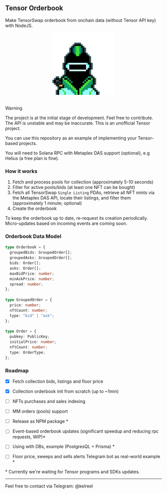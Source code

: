 ## Tensor Orderbook

Make TensorSwap orderbook from onchain data (without Tensor API key) with NodeJS.

<div align="center">
  <img width="200px" src="./docs/chart.gif" alt="chart">
</div>
<br />

> [!WARNING]
> The project is at the initial stage of development. Feel free to contribute. The API is unstable and may be inaccurate.
> This is an unofficial Tensor project.

You can use this repository as an example of implementing your Tensor-based projects.

You will need to Solana RPC with Metaplex DAS support (optional), e.g Helius (a free plan is fine).

### How it works

1. Fetch and process pools for collection (approximately 5-10 seconds)
2. Filter for active pools/bids (at least one NFT can be bought)
3. Fetch all TensorSwap `Single Listing` PDAs, retrieve all NFT mints via the Metaplex DAS API, locate their listings, and filter them (approximately 1 minute; optional)
4. Create the orderbook

To keep the orderbook up to date, re-request its creation periodically. Micro-updates based on incoming events are coming soon.

### Orderbook Data Model
```typescript
type Orderbook = {
  groupedBids: GroupedOrder[];
  groupedAsks: GroupedOrder[];
  bids: Order[];
  asks: Order[];
  maxBidPrice: number;
  minAskPrice: number;
  spread: number;
};

type GroupedOrder = {
  price: number;
  nftCount: number;
  type: "bid" | "ask";
};

type Order = {
  pubkey: PublicKey;
  initialPrice: number;
  nftCount: number;
  type: OrderType;
};
```

<!-- <div align="center">
  <img width="360px" src="./docs/screen1.png" alt="orderbook">
</div>
<br /> -->

### Roadmap
 - [x] Fetch collection bids, listings and floor price
 - [x] Collection orderbook init from scratch (up to ~1min)
 - [ ] NFTs purchases and sales indexing
 - [ ] MM orders (pools) support
 - [ ] Release as NPM package *
 - [ ] Event-based orderbook updates (significant speedup and reducing rpc requests, WIP)*
 - [ ] Using with DBs, example (PostgresQL + Prisma) *
 - [ ] Floor price, sweeps and sells alerts Telegram bot as real-world example *


\* Currently we're waiting for Tensor programs and SDKs updates.

---

Feel free to contact via Telegram: @kelreel


